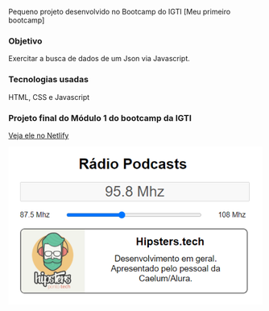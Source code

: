 Pequeno projeto desenvolvido no Bootcamp do IGTI [Meu primeiro bootcamp]

### Objetivo

Exercitar a busca de dados de um Json via Javascript.

### Tecnologias usadas

HTML, CSS e Javascript

### Projeto final do Módulo 1 do bootcamp da IGTI

<a href="https://pedropaulodf-igti-desafio-modulo1.netlify.app/" target="_blank">Veja ele no Netlify</a>

<img src="img/podcast.png">
